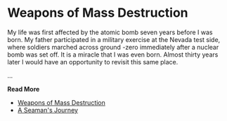 # Weapons of Mass Destruction

My life was first affected by the atomic bomb seven years before I was born.  My
father participated in a military exercise at the Nevada test side, where
soldiers marched across ground -zero immediately after a nuclear bomb was set
off.  It is a miracle that I was even born. Almost thirty years later I would
have an opportunity to revisit this same place.  

...

**Read More**

* [Weapons of Mass Destruction](https://seamansguide.com/book/journey/WMD.md)
* [A Seaman's Journey](https://seamansguide.com/book/journey)

